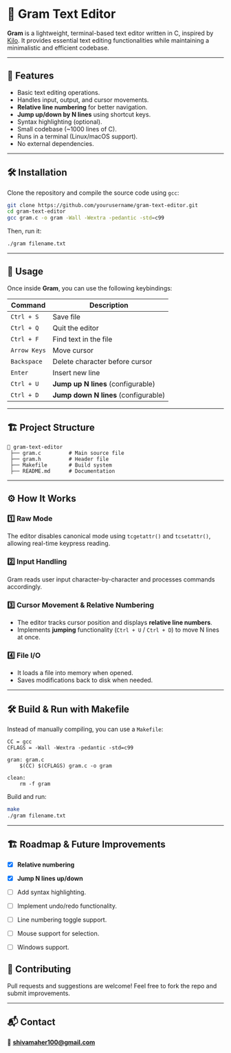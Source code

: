 # 📜 Gram Text Editor

**Gram** is a lightweight, terminal-based text editor written in C, inspired by [Kilo](https://viewsourcecode.org/snaptoken/kilo/). It provides essential text editing functionalities while maintaining a minimalistic and efficient codebase.

---

## 🚀 Features

- Basic text editing operations.
- Handles input, output, and cursor movements.
- **Relative line numbering** for better navigation.
- **Jump up/down by N lines** using shortcut keys.
- Syntax highlighting (optional).
- Small codebase (~1000 lines of C).
- Runs in a terminal (Linux/macOS support).
- No external dependencies.

---

## 🛠 Installation

Clone the repository and compile the source code using `gcc`:

```sh
git clone https://github.com/yourusername/gram-text-editor.git
cd gram-text-editor
gcc gram.c -o gram -Wall -Wextra -pedantic -std=c99
```

Then, run it:

```sh
./gram filename.txt
```

---

## 📖 Usage

Once inside **Gram**, you can use the following keybindings:

| Command       | Description                           |
|--------------|---------------------------------------|
| `Ctrl + S`   | Save file                            |
| `Ctrl + Q`   | Quit the editor                      |
| `Ctrl + F`   | Find text in the file                |
| `Arrow Keys` | Move cursor                          |
| `Backspace`  | Delete character before cursor       |
| `Enter`      | Insert new line                      |
| `Ctrl + U`   | **Jump up N lines** (configurable)   |
| `Ctrl + D`   | **Jump down N lines** (configurable) |

---

## 🏗 Project Structure

```
📂 gram-text-editor
 ├── gram.c         # Main source file
 ├── gram.h         # Header file
 ├── Makefile       # Build system
 ├── README.md      # Documentation
```

---

## ⚙️ How It Works

### 1️⃣ Raw Mode
The editor disables canonical mode using `tcgetattr()` and `tcsetattr()`, allowing real-time keypress reading.

### 2️⃣ Input Handling
Gram reads user input character-by-character and processes commands accordingly.

### 3️⃣ Cursor Movement & Relative Numbering
- The editor tracks cursor position and displays **relative line numbers**.
- Implements **jumping** functionality (`Ctrl + U` / `Ctrl + D`) to move N lines at once.

### 4️⃣ File I/O
- It loads a file into memory when opened.
- Saves modifications back to disk when needed.

---

## 🛠️ Build & Run with Makefile

Instead of manually compiling, you can use a `Makefile`:

```make
CC = gcc
CFLAGS = -Wall -Wextra -pedantic -std=c99

gram: gram.c
    $(CC) $(CFLAGS) gram.c -o gram

clean:
    rm -f gram
```

Build and run:

```sh
make
./gram filename.txt
```

---

## 🏗 Roadmap & Future Improvements

- [x] **Relative numbering**
- [x] **Jump N lines up/down**
- [ ] Add syntax highlighting.
- [ ] Implement undo/redo functionality.
- [ ] Line numbering toggle support.
- [ ] Mouse support for selection.
- [ ] Windows support.



## 🤝 Contributing

Pull requests and suggestions are welcome! Feel free to fork the repo and submit improvements.

---

## 📬 Contact

📧 **shivamaher100@gmail.com**
